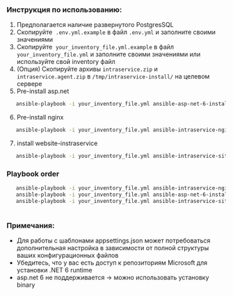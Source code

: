 ### Инструкция по использованию:

1. Предполагается наличие развернутого PostgresSQL
2. Скопируйте  `.env.yml.example` в файл `.env.yml` и заполните своими значениями
3. Скопируйте  `your_inventory_file.yml.example` в файл `your_inventory_file.yml` и заполните своими значениями или используйте свой inventory файл
4. (Опция) Скопируйте архивы `intraservice.zip` и `intraservice.agent.zip` в `/tmp/intraservice-install/` на целевом сервере
5. Pre-install asp.net

```bash
   ansible-playbook -i your_inventory_file.yml ansible-asp-net-6-install-binary.yml
```
6. Pre-install nginx
   
```bash
   ansible-playbook -i your_inventory_file.yml ansible-intraservice-nginx-deploy.yml
```
7. install website-instraservice

```bash
   ansible-playbook -i your_inventory_file.yml ansible-intraservice-site-setup.yml --extra-vars "@.env.yml"
```
### Playbook order

```bash
   ansible-playbook -i your_inventory_file.yml ansible-intraservice-nginx-deploy.yml
   ansible-playbook -i your_inventory_file.yml ansible-asp-net-6-install-binary.yml   
   ansible-playbook -i your_inventory_file.yml ansible-intraservice-site-setup.yml --extra-vars "@.env.yml"
   
```

### Примечания:
- Для работы с шаблонами appsettings.json может потребоваться дополнительная настройка в зависимости от полной структуры ваших конфигурационных файлов
- Убедитесь, что у вас есть доступ к репозиториям Microsoft для установки .NET 6 runtime
- asp.net 6 не поддерживается -> можно использовать установку binary
